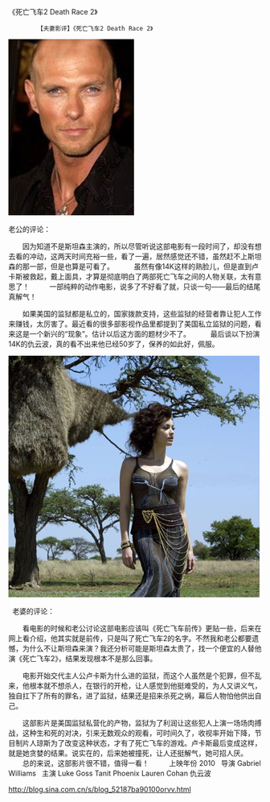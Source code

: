 《死亡飞车2 Death Race 2》

			【夫妻影评】《死亡飞车2 Death Race 2》

![](./img/52187ba9t9c17bf9f11a2&690.jpg)

老公的评论：
 

　　因为知道不是斯坦森主演的，所以尽管听说这部电影有一段时间了，却没有想去看的冲动，这两天时间充裕一些，看了一遍，居然感觉还不错，虽然赶不上斯坦森的那一部，但是也算是可看了。
 
　　虽然有像14K这样的熟脸儿，但是直到卢卡斯被救起，戴上面具，才算是彻底明白了两部死亡飞车之间的人物关联，太有意思了！
 
　　一部纯粹的动作电影，说多了不好看了就，只谈一句——最后的结尾真解气！
 

　　如果美国的监狱都是私立的，国家拨款支持，这些监狱的经营者靠让犯人工作来赚钱，太厉害了。最近看的很多部影视作品里都提到了美国私立监狱的问题，看来这是一个新兴的“现象”。估计以后这方面的题材少不了。
 
　　最后谈以下扮演14K的仇云波，真的看不出来他已经50岁了，保养的如此好，佩服。
 

![](./img/52187ba9t9c17c476be13&690.jpg)

 
老婆的评论：
 

　　看电影的时候和老公讨论这部电影应该叫《死亡飞车前传》更贴一些，后来在网上看介绍，他其实就是前传，只是叫了死亡飞车2的名字。不然我和老公都要遗憾，为什么不让斯坦森来演？我还分析可能是斯坦森太贵了，找一个便宜的人替他演《死亡飞车2》，结果发现根本不是那么回事。
 

　　电影开始交代主人公卢卡斯为什么进的监狱，而这个人虽然是个犯罪，但不乱来，他根本就不想杀人，在银行的开枪，让人感觉到他挺难受的，为人又讲义气，独自扛下了所有的罪名，进了监狱，结果还是招来杀死之祸，幕后人物怕他供出自己。
 

　　这部影片是美国监狱私营化的产物，监狱为了利润让这些犯人上演一场场肉搏战，这种生和死的对决，引来无数观众的观看，可时间久了，收视率开始下降，节目制片人琼斯为了改变这种状态，才有了死亡飞车的游戏。卢卡斯最后变成这样，就是她贪婪的结果。说实在的，后来她被撞死，让人还挺解气，她可招人厌。
 
　　总的来说，这部影片很不错，值得一看！　　
 
上映年份
2010
 
导演
Gabriel Williams
 
主演
Luke Goss
Tanit Phoenix
Lauren Cohan
仇云波							
		
http://blog.sina.com.cn/s/blog_52187ba90100orvv.html
